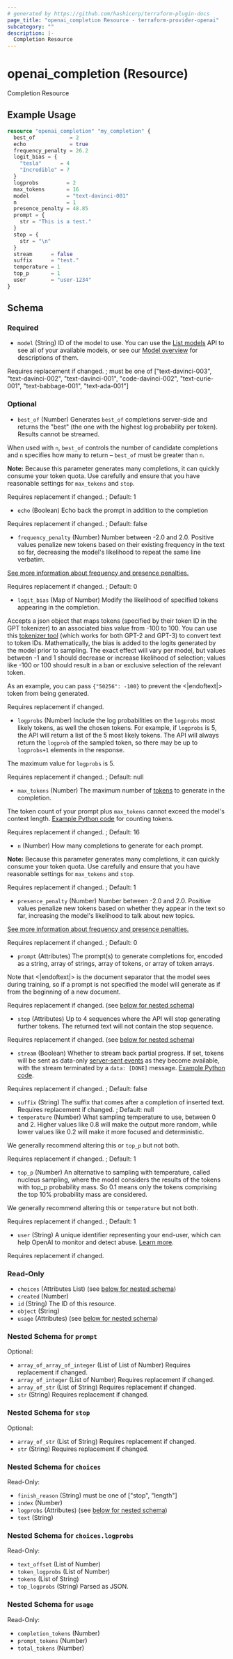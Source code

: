 ```yaml
---
# generated by https://github.com/hashicorp/terraform-plugin-docs
page_title: "openai_completion Resource - terraform-provider-openai"
subcategory: ""
description: |-
  Completion Resource
---
```


# openai_completion (Resource)

Completion Resource

## Example Usage

```terraform
resource "openai_completion" "my_completion" {
  best_of           = 2
  echo              = true
  frequency_penalty = 26.2
  logit_bias = {
    "tesla"      = 4
    "Incredible" = 7
  }
  logprobs         = 2
  max_tokens       = 16
  model            = "text-davinci-001"
  n                = 1
  presence_penalty = 48.85
  prompt = {
    str = "This is a test."
  }
  stop = {
    str = "\n"
  }
  stream      = false
  suffix      = "test."
  temperature = 1
  top_p       = 1
  user        = "user-1234"
}
```

<!-- schema generated by tfplugindocs -->
## Schema

### Required

- `model` (String) ID of the model to use. You can use the [List models](/docs/api-reference/models/list) API to see all of your available models, or see our [Model overview](/docs/models/overview) for descriptions of them.

Requires replacement if changed. ; must be one of ["text-davinci-003", "text-davinci-002", "text-davinci-001", "code-davinci-002", "text-curie-001", "text-babbage-001", "text-ada-001"]

### Optional

- `best_of` (Number) Generates `best_of` completions server-side and returns the "best" (the one with the highest log probability per token). Results cannot be streamed.

When used with `n`, `best_of` controls the number of candidate completions and `n` specifies how many to return – `best_of` must be greater than `n`.

**Note:** Because this parameter generates many completions, it can quickly consume your token quota. Use carefully and ensure that you have reasonable settings for `max_tokens` and `stop`.

Requires replacement if changed. ; Default: 1
- `echo` (Boolean) Echo back the prompt in addition to the completion

Requires replacement if changed. ; Default: false
- `frequency_penalty` (Number) Number between -2.0 and 2.0. Positive values penalize new tokens based on their existing frequency in the text so far, decreasing the model's likelihood to repeat the same line verbatim.

[See more information about frequency and presence penalties.](/docs/api-reference/parameter-details)

Requires replacement if changed. ; Default: 0
- `logit_bias` (Map of Number) Modify the likelihood of specified tokens appearing in the completion.

Accepts a json object that maps tokens (specified by their token ID in the GPT tokenizer) to an associated bias value from -100 to 100. You can use this [tokenizer tool](/tokenizer?view=bpe) (which works for both GPT-2 and GPT-3) to convert text to token IDs. Mathematically, the bias is added to the logits generated by the model prior to sampling. The exact effect will vary per model, but values between -1 and 1 should decrease or increase likelihood of selection; values like -100 or 100 should result in a ban or exclusive selection of the relevant token.

As an example, you can pass `{"50256": -100}` to prevent the <|endoftext|> token from being generated.

Requires replacement if changed.
- `logprobs` (Number) Include the log probabilities on the `logprobs` most likely tokens, as well the chosen tokens. For example, if `logprobs` is 5, the API will return a list of the 5 most likely tokens. The API will always return the `logprob` of the sampled token, so there may be up to `logprobs+1` elements in the response.

The maximum value for `logprobs` is 5.

Requires replacement if changed. ; Default: null
- `max_tokens` (Number) The maximum number of [tokens](/tokenizer) to generate in the completion.

The token count of your prompt plus `max_tokens` cannot exceed the model's context length. [Example Python code](https://github.com/openai/openai-cookbook/blob/main/examples/How_to_count_tokens_with_tiktoken.ipynb) for counting tokens.

Requires replacement if changed. ; Default: 16
- `n` (Number) How many completions to generate for each prompt.

**Note:** Because this parameter generates many completions, it can quickly consume your token quota. Use carefully and ensure that you have reasonable settings for `max_tokens` and `stop`.

Requires replacement if changed. ; Default: 1
- `presence_penalty` (Number) Number between -2.0 and 2.0. Positive values penalize new tokens based on whether they appear in the text so far, increasing the model's likelihood to talk about new topics.

[See more information about frequency and presence penalties.](/docs/api-reference/parameter-details)

Requires replacement if changed. ; Default: 0
- `prompt` (Attributes) The prompt(s) to generate completions for, encoded as a string, array of strings, array of tokens, or array of token arrays.

Note that <|endoftext|> is the document separator that the model sees during training, so if a prompt is not specified the model will generate as if from the beginning of a new document.

Requires replacement if changed. (see [below for nested schema](#nestedatt--prompt))
- `stop` (Attributes) Up to 4 sequences where the API will stop generating further tokens. The returned text will not contain the stop sequence.

Requires replacement if changed. (see [below for nested schema](#nestedatt--stop))
- `stream` (Boolean) Whether to stream back partial progress. If set, tokens will be sent as data-only [server-sent events](https://developer.mozilla.org/en-US/docs/Web/API/Server-sent_events/Using_server-sent_events#Event_stream_format) as they become available, with the stream terminated by a `data: [DONE]` message. [Example Python code](https://github.com/openai/openai-cookbook/blob/main/examples/How_to_stream_completions.ipynb).

Requires replacement if changed. ; Default: false
- `suffix` (String) The suffix that comes after a completion of inserted text. Requires replacement if changed. ; Default: null
- `temperature` (Number) What sampling temperature to use, between 0 and 2. Higher values like 0.8 will make the output more random, while lower values like 0.2 will make it more focused and deterministic.

We generally recommend altering this or `top_p` but not both.

Requires replacement if changed. ; Default: 1
- `top_p` (Number) An alternative to sampling with temperature, called nucleus sampling, where the model considers the results of the tokens with top_p probability mass. So 0.1 means only the tokens comprising the top 10% probability mass are considered.

We generally recommend altering this or `temperature` but not both.

Requires replacement if changed. ; Default: 1
- `user` (String) A unique identifier representing your end-user, which can help OpenAI to monitor and detect abuse. [Learn more](/docs/guides/safety-best-practices/end-user-ids).

Requires replacement if changed.

### Read-Only

- `choices` (Attributes List) (see [below for nested schema](#nestedatt--choices))
- `created` (Number)
- `id` (String) The ID of this resource.
- `object` (String)
- `usage` (Attributes) (see [below for nested schema](#nestedatt--usage))

<a id="nestedatt--prompt"></a>
### Nested Schema for `prompt`

Optional:

- `array_of_array_of_integer` (List of List of Number) Requires replacement if changed.
- `array_of_integer` (List of Number) Requires replacement if changed.
- `array_of_str` (List of String) Requires replacement if changed.
- `str` (String) Requires replacement if changed.


<a id="nestedatt--stop"></a>
### Nested Schema for `stop`

Optional:

- `array_of_str` (List of String) Requires replacement if changed.
- `str` (String) Requires replacement if changed.


<a id="nestedatt--choices"></a>
### Nested Schema for `choices`

Read-Only:

- `finish_reason` (String) must be one of ["stop", "length"]
- `index` (Number)
- `logprobs` (Attributes) (see [below for nested schema](#nestedatt--choices--logprobs))
- `text` (String)

<a id="nestedatt--choices--logprobs"></a>
### Nested Schema for `choices.logprobs`

Read-Only:

- `text_offset` (List of Number)
- `token_logprobs` (List of Number)
- `tokens` (List of String)
- `top_logprobs` (String) Parsed as JSON.



<a id="nestedatt--usage"></a>
### Nested Schema for `usage`

Read-Only:

- `completion_tokens` (Number)
- `prompt_tokens` (Number)
- `total_tokens` (Number)

